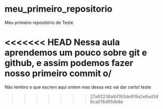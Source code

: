 # meu_primeiro_repositorio
Meu primeiro repositório de Teste

<<<<<<< HEAD
Nessa aula aprendemos um pouco sobre git e github, e assim podemos fazer nosso primeiro commit o/
=======
Não lembro o que escrevi aqui ontem mas dessa vez vai dar certo!
teste 
>>>>>>> 27a92236a84193de919a2e6ad3d6ca018d85db8e
